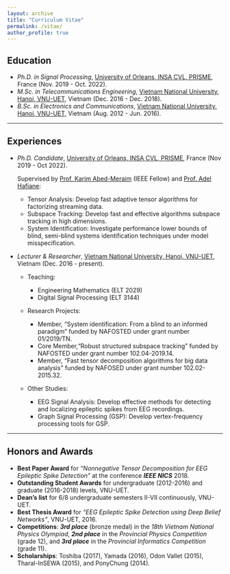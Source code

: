 ```yaml
---
layout: archive
title: "Curriculum Vitae"
permalink: /vitae/
author_profile: true
---
```


## Education

* *Ph.D. in Signal Processing*, [University of Orleans, INSA CVL, PRISME](https://www.centralesupelec.fr/), France (Nov. 2019 - Oct. 2022).
* *M.Sc. in Telecommunications Engineering*, [Vietnam National University, Hanoi, VNU-UET](https://vnu.edu.vn/eng/), Vietnam (Dec. 2016 - Dec. 2018). 
* *B.Sc. in Electronics and Communications*, [Vietnam National University, Hanoi, VNU-UET](https://vnu.edu.vn/eng/), Vietnam (Aug. 2012 - Jun. 2016). 


---
## Experiences

* *Ph.D. Candidate*, [University of Orleans, INSA CVL, PRISME](https://www.centralesupelec.fr/), France  (Nov 2019 - Oct 2022).
 
    Supervised by [Prof. Karim Abed-Meraim](https://scholar.google.com.vn/citations?user=kiUTN4wAAAAJ&hl=en) (IEEE Fellow) and [Prof. Adel Hafiane](https://scholar.google.com.vn/citations?user=-N_BN4kAAAAJ&hl=en): 
    - Tensor Analysis: Develop fast adaptive tensor algorithms for factorizing streaming data.
    - Subspace Tracking: Develop fast and effective algorithms subspace tracking in high dimensions.
    - System Identification: Investigate performance lower bounds of blind, semi-blind systems identification techniques under model misspecification.

* *Lecturer & Researcher*, [Vietnam National University, Hanoi, VNU-UET](https://vnu.edu.vn/eng/), Vietnam (Dec. 2016 - present). 
    - Teaching:
        - Engineering Mathematics (ELT 2029) 
        - Digital Signal Processing (ELT 3144) 

    - Research Projects: 
        - Member, “System identification: From a blind to an informed paradigm” funded by NAFOSTED under grant number 01/2019/TN. 
        - Core Member,“Robust structured subspace tracking” funded by NAFOSTED under grant number 102.04-2019.14. 
        - Member, “Fast tensor decomposition algorithms for big data analysis” funded by NAFOSED under grant number 102.02-2015.32. 

    - Other Studies: 
        - EEG Signal Analysis: Develop effective methods for detecting and localizing epileptic spikes from EEG recordings. 
        - Graph Signal Processing (GSP): Develop vertex-frequency processing tools for GSP. 


---
## Honors and Awards
* **Best Paper Award** for *“Nonnegative Tensor Decomposition for EEG Epileptic Spike Detection”* at the conference ***IEEE NICS*** 2018.
*  **Outstanding Student Awards** for undergraduate (2012-2016) and graduate (2016-2018) levels, VNU-UET.
* **Dean’s list** for 6/8 undergraduate semesters II-VII continuously, VNU-UET.
* **Best Thesis Award** for *“EEG Epileptic Spike Detection using Deep Belief Networks”*, VNU-UET, 2016.
* **Competitions**: ***3rd place*** (bronze medal) in the *18th Vietnam National Physics Olympiad*, ***2nd place*** in the *Provincial Physics Competition* (grade 12), and ***3rd place*** in the *Provincial Informatics Competition* (grade 11).
* **Scholarships**: Toshiba (2017), Yamada (2016), Odon Vallet (2015), Tharal-InSEWA (2015), and PonyChung (2014).

